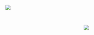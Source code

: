 ![](https://komarev.com/ghpvc/?username=notrari&color=grey) 

  <p align="center">
  <br><br>
  <img src="https://discord.c99.nl/widget/theme-4/236704200921186305.png">
  <br><br>
  </p>
